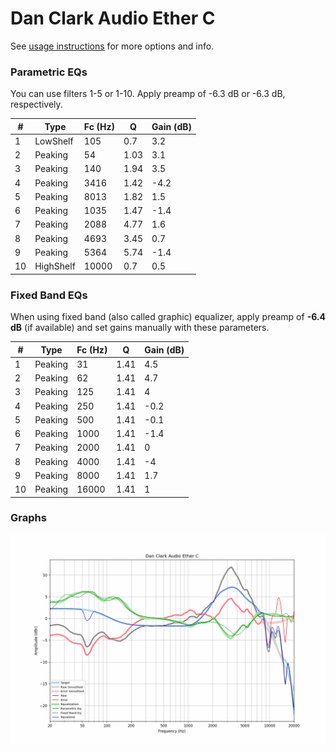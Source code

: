 # Dan Clark Audio Ether C
See [usage instructions](https://github.com/jaakkopasanen/AutoEq#usage) for more options and info.

### Parametric EQs
You can use filters 1-5 or 1-10. Apply preamp of -6.3 dB or -6.3 dB, respectively.

|   # | Type      |   Fc (Hz) |    Q |   Gain (dB) |
|-----|-----------|-----------|------|-------------|
|   1 | LowShelf  |       105 | 0.7  |         3.2 |
|   2 | Peaking   |        54 | 1.03 |         3.1 |
|   3 | Peaking   |       140 | 1.94 |         3.5 |
|   4 | Peaking   |      3416 | 1.42 |        -4.2 |
|   5 | Peaking   |      8013 | 1.82 |         1.5 |
|   6 | Peaking   |      1035 | 1.47 |        -1.4 |
|   7 | Peaking   |      2088 | 4.77 |         1.6 |
|   8 | Peaking   |      4693 | 3.45 |         0.7 |
|   9 | Peaking   |      5364 | 5.74 |        -1.4 |
|  10 | HighShelf |     10000 | 0.7  |         0.5 |

### Fixed Band EQs
When using fixed band (also called graphic) equalizer, apply preamp of **-6.4 dB** (if available) and set gains manually with these parameters.

|   # | Type    |   Fc (Hz) |    Q |   Gain (dB) |
|-----|---------|-----------|------|-------------|
|   1 | Peaking |        31 | 1.41 |         4.5 |
|   2 | Peaking |        62 | 1.41 |         4.7 |
|   3 | Peaking |       125 | 1.41 |         4   |
|   4 | Peaking |       250 | 1.41 |        -0.2 |
|   5 | Peaking |       500 | 1.41 |        -0.1 |
|   6 | Peaking |      1000 | 1.41 |        -1.4 |
|   7 | Peaking |      2000 | 1.41 |         0   |
|   8 | Peaking |      4000 | 1.41 |        -4   |
|   9 | Peaking |      8000 | 1.41 |         1.7 |
|  10 | Peaking |     16000 | 1.41 |         1   |

### Graphs
![](./Dan%20Clark%20Audio%20Ether%20C.png)

